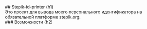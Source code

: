 <p>## Stepik-id-printer (h1)<br>
Это проект для вывода моего персонального идентификатора на обязательной платформе stepik.org.<br>
### Возможности (h2)<br>

